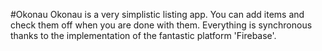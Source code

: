 #Okonau
Okonau is a very simplistic listing app. You can add items and check them off when you are done with them. Everything is synchronous thanks to the implementation of the fantastic platform 'Firebase'.
